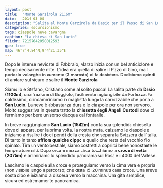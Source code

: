 ```yaml
---
layout: post
title:  "Monte Garzirola 2116m"
date:   2014-03-08
description: "Salita al Monte Garzirola da Dasio per il Passo di San Lucio"
categories: escursionismo
tags: ciaspole neve cavargna
caption: "La chiesa di San Lucio"
flickr: 72157642058012593
gps: true
map: 46°7’4.84"N,9°4’21.35"E
---
```


Dopo le intense nevicate di Fabbraio, Marzo inizia con un bel anticiclone e tempo decisamente mite. L’idea era quella di salire il Pizzo di Gino, ma il pericolo valanghe in aumento (3 marcato) ci fa desistere. Dediciamo quindi di andare sul sicuro e salire il **Monte Garzirola**.

Siamo io e Stefano, Cristiano come al solito pacca! La salita parte da **Dasio (1100m)**, una frazione di Buggiolo, facilmente ragiungibile da Porlezza. Fa caldissimo, ci incamminiamo in maglietta lungo la carrozzabile che porta a **San Lucio**. La neve è abbastanza dura e le ciaspole per ora non servono. Molto suggestiva in questa tratto la **chiesetta degli Angeli Custodi** dove ci fermiamo per bere un sorso d’acqua dal fontanile.

In breve raggiungiamo **San Lucio (1542m)** con la sua splendida chiesetta dove ci appare, per la prima volta, la nostra meta. calziamo le ciaspole e iniziamo a risalire i dolci pendii della cresta che separa la Svizzera dall’Italia. Di tanto in tanto **affiora qualche cippo** e quello che resta del vecchio filo spinato. Tira un vento bestiale, siamo costretti a coprirci bene nonostante le temperature miti. Dopo orca e mezza circa tocchiamo la **croce di vetta (2075m)** e ammiriamo lo splendido panorama sul Rosa e i 4000 del Vallese.

Lasciamo le ciaspole alla croce e proseguiamo verso la cima vera e propria (non visibile lungo il percorso) che dista 15-20 minuti dalla croce. Una breve sosta cibo e iniziamo la discesa verso la macchina. Una gita semplice, sicura ed estremamente panoramica. 

